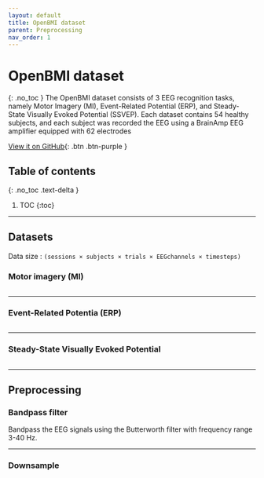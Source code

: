 ```yaml
---
layout: default
title: OpenBMI dataset
parent: Preprocessing
nav_order: 1
---
```


# OpenBMI dataset
{: .no_toc }
The OpenBMI dataset consists of 3 EEG recognition tasks, namely Motor Imagery (MI), Event-Related Potential (ERP), and Steady-State Visually Evoked Potential (SSVEP). Each dataset contains 54 healthy subjects, and each subject was recorded the EEG using a BrainAmp EEG amplifier equipped with 62 electrodes

[View it on GitHub](xxx){: .btn .btn-purple }

## Table of contents
{: .no_toc .text-delta }

1. TOC
{:toc}

---
## Datasets

Data size : `(sessions × subjects × trials × EEGchannels × timesteps)`

### Motor imagery (MI)

```py

```

---
### Event-Related Potentia (ERP)

```py

```
---
### Steady-State Visually Evoked Potential

```py

```
---
## Preprocessing
### Bandpass filter
Bandpass the EEG signals using the Butterworth filter with frequency range 3-40 Hz.

---
### Downsample